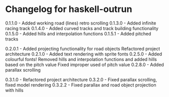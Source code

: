 # Changelog for haskell-outrun

0.1.1.0 - Added working road (lines) retro scrolling
0.1.3.0 - Added infinite racing track
0.1.4.0 - Added curved tracks and track building functionality
0.1.5.0 - Added hills and interpolation functions
0.1.5.1 - Added pitched tracks

0.2.0.1 - Added projecting functionality for road objects
          Refactored project architecture
0.2.1.0 - Added text rendering with sprite fonts
0.2.5.0 - Added colourful fonts!
          Removed hills and interpolation functions and added hills based on the pitch value
          Fixed improper used of pitch value
0.2.8.0 - Added parallax scrolling

0.3.1.0 - Refactored project architecture
0.3.2.0 - Fixed parallax scrolling, fixed model rendering
0.3.2.2 - Fixed parallax and road object projection with hills 
